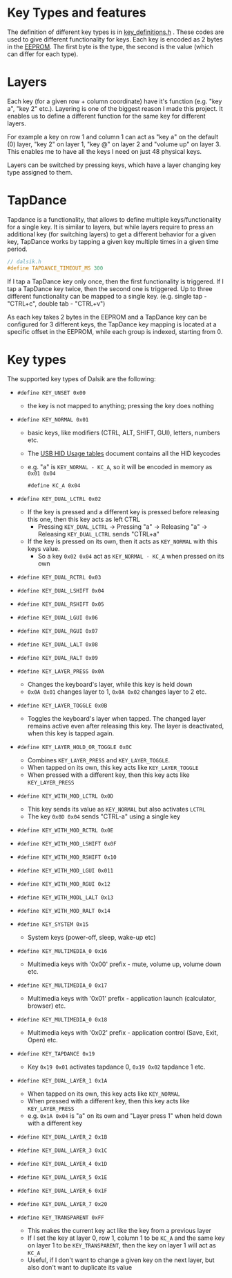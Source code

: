 # Key Types and features

The definition of different key types is in [key_definitions.h](https://github.com/DavsX/dalsik/blob/master/key_definitions.h) . These codes are used to give different functionality for keys. Each key is encoded as 2 bytes in the [EEPROM](eeprom_layout.md). The first byte is the type, the second is the value (which can differ for each type).

# Layers

Each key (for a given row + column coordinate) have it's function (e.g. "key a", "key 2" etc.). Layering is one of the biggest reason I made this project. It enables us to define a different function for the same key for different layers.

For example a key on row 1 and column 1 can act as "key a" on the default (0) layer, "key 2" on layer 1, "key @" on layer 2 and "volume up" on layer 3. This enables me to have all the keys I need on just 48 physical keys.

Layers can be switched by pressing keys, which have a layer changing key type assigned to them.

# TapDance

Tapdance is a functionality, that allows to define multiple keys/functionality for a single key. It is similar to layers, but while layers require to press an additional key (for switching layers) to get a different behavior for a given key, TapDance works by tapping a given key multiple times in a given time period.

```c++
// dalsik.h
#define TAPDANCE_TIMEOUT_MS 300
```

If I tap a TapDance key only once, then the first functionality is triggered. If I tap a TapDance key twice, then the second one is triggered. Up to three different functionality can be mapped to a single key. (e.g. single tap - "CTRL+c", double tab - "CTRL+v")

As each key takes 2 bytes in the EEPROM and a TapDance key can be configured for 3 different keys, the TapDance key mapping is located at a specific offset in the EEPROM, while each group is indexed, starting from 0.

# Key types

The supported key types of Dalsik are the following:

* `#define KEY_UNSET 0x00`

  * the key is not mapped to anything; pressing the key does nothing

* `#define KEY_NORMAL 0x01`

  * basic keys, like modifiers (CTRL, ALT, SHIFT, GUI), letters, numbers etc.

  * The [USB HID Usage tables](http://www.usb.org/developers/hidpage/Hut1_12v2.pdf) document contains all the HID keycodes

  * e.g. "a" is `KEY_NORMAL - KC_A`, so it will be encoded in memory as `0x01 0x04`

    ```
    #define KC_A 0x04
    ```

* `#define KEY_DUAL_LCTRL 0x02`

  * If the key is pressed and a different key is pressed before releasing this one, then this key acts as left CTRL
    * Pressing `KEY_DUAL_LCTRL` -> Pressing "a" -> Releasing "a" -> Releasing  `KEY_DUAL_LCTRL` sends "CTRL+a"
  * If the key is pressed on its own, then it acts as `KEY_NORMAL` with this keys value.
    * So a key `0x02 0x04` act as `KEY_NORMAL - KC_A` when pressed on its own

* `#define KEY_DUAL_RCTRL 0x03`

* `#define KEY_DUAL_LSHIFT 0x04`

* `#define KEY_DUAL_RSHIFT 0x05`

* `#define KEY_DUAL_LGUI 0x06`

* `#define KEY_DUAL_RGUI 0x07`

* `#define KEY_DUAL_LALT 0x08`

* `#define KEY_DUAL_RALT 0x09`

* `#define KEY_LAYER_PRESS 0x0A`

  * Changes the keyboard's layer, while this key is held down
  * `0x0A 0x01` changes layer to 1, `0x0A 0x02` changes layer to 2 etc.

* `#define KEY_LAYER_TOGGLE 0x0B`

  * Toggles the keyboard's layer when tapped. The changed layer remains active even after releasing this key. The layer is deactivated, when this key is tapped again.

* `#define KEY_LAYER_HOLD_OR_TOGGLE 0x0C`

  * Combines `KEY_LAYER_PRESS` and `KEY_LAYER_TOGGLE`.
  * When tapped on its own, this key acts like `KEY_LAYER_TOGGLE`
  * When pressed with a different key, then this key acts like `KEY_LAYER_PRESS`

* `#define KEY_WITH_MOD_LCTRL 0x0D`

  * This key sends its value as `KEY_NORMAL` but also activates `LCTRL`
  * The key `0x0D 0x04` sends "CTRL-a" using a single key

* `#define KEY_WITH_MOD_RCTRL 0x0E`

* `#define KEY_WITH_MOD_LSHIFT 0x0F`

* `#define KEY_WITH_MOD_RSHIFT 0x10`

* `#define KEY_WITH_MOD_LGUI 0x011`

* `#define KEY_WITH_MOD_RGUI 0x12`

* `#define KEY_WITH_MODL_LALT 0x13`

* `#define KEY_WITH_MOD_RALT 0x14`

* `#define KEY_SYSTEM 0x15`

  * System keys (power-off, sleep, wake-up etc)

* `#define KEY_MULTIMEDIA_0 0x16`

  * Multimedia keys with '0x00' prefix - mute, volume up, volume down etc.

* `#define KEY_MULTIMEDIA_0 0x17`

  * Multimedia keys with '0x01' prefix - application launch (calculator, browser) etc.

* `#define KEY_MULTIMEDIA_0 0x18`

  * Multimedia keys with '0x02' prefix - application control (Save, Exit, Open) etc.

* `#define KEY_TAPDANCE 0x19`

  * Key `0x19 0x01` activates tapdance 0, `0x19 0x02` tapdance 1 etc.

* `#define KEY_DUAL_LAYER_1 0x1A`

  * When tapped on its own, this key acts like `KEY_NORMAL`
  * When pressed with a different key, then this key acts like `KEY_LAYER_PRESS`
  * e.g. `0x1A 0x04` is "a" on its own and "Layer press 1" when held down with a different key

* `#define KEY_DUAL_LAYER_2 0x1B`

* `#define KEY_DUAL_LAYER_3 0x1C`

* `#define KEY_DUAL_LAYER_4 0x1D`

* `#define KEY_DUAL_LAYER_5 0x1E`

* `#define KEY_DUAL_LAYER_6 0x1F`

* `#define KEY_DUAL_LAYER_7 0x20`

* `#define KEY_TRANSPARENT 0xFF`

  * This makes the current key act like the key from a previous layer
  * If I set the key at layer 0, row 1, column 1 to be `KC_A` and the same key on layer 1 to be `KEY_TRANSPARENT`, then the key on layer 1 will act as `KC_A`
  * Useful, if I don't want to change a given key on the next layer, but also don't want to duplicate its value

